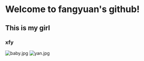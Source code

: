 
# Welcome to fangyuan's github!
## This is my girl 
### xfy


![baby.jpg](src)
![yan.jpg]( Xfangyuan.github.io/yan.jpg )
